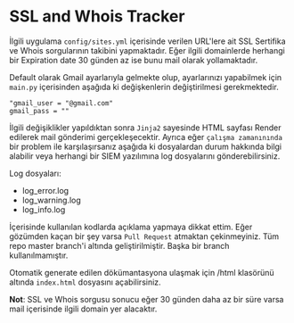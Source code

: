 # SSL and Whois Tracker

İlgili uygulama `config/sites.yml` içerisinde verilen URL'lere ait SSL Sertifika ve Whois sorgularının takibini yapmaktadır. Eğer ilgili domainlerde herhangi bir Expiration date 30 günden az ise bunu mail olarak yollamaktadır. 

Default olarak Gmail ayarlarıyla gelmekte olup, ayarlarınızı yapabilmek için `main.py` içerisinden aşağıda ki değişkenlerin değiştirilmesi gerekmektedir. 
```
"gmail_user = "@gmail.com" 
gmail_pass = ""
```

İlgili değişiklikler yapıldıktan sonra `Jinja2` sayesinde HTML sayfası Render edilerek mail gönderimi gerçekleşecektir. Ayrıca eğer `çalışma zamanınında`  bir problem ile karşılaşırsanız aşağıda ki dosyalardan durum hakkında bilgi alabilir veya herhangi bir SIEM yazılımına log dosyalarını gönderebilirsiniz.


Log dosyaları:
* log_error.log
* log_warning.log
* log_info.log


İçerisinde kullanılan kodlarda açıklama yapmaya dikkat ettim. Eğer gözümden kaçan bir şey varsa `Pull Request` atmaktan çekinmeyiniz. Tüm repo master branch'i altında geliştirilmiştir. Başka bir branch kullanılmamıştır.

Otomatik generate edilen dökümantasyona ulaşmak için /html klasörünü altında `index.html` dosyasını açabilirsiniz.

**Not**: SSL ve Whois sorgusu sonucu eğer 30 günden daha az bir süre varsa mail içerisinde ilgili domain yer alacaktır. 

